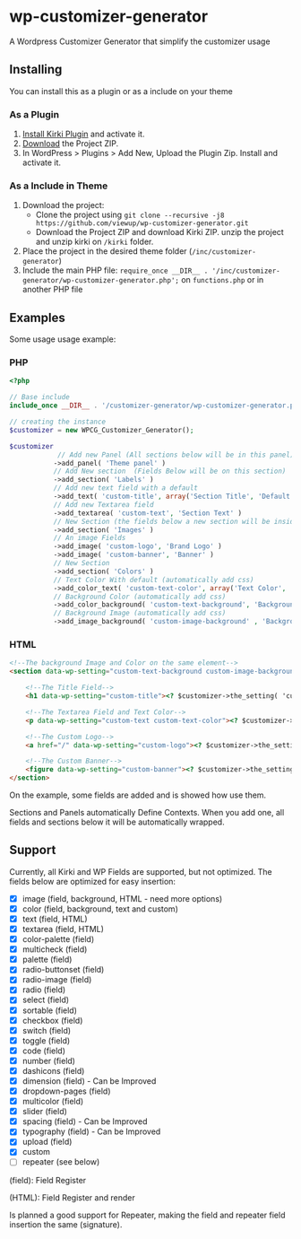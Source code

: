 # wp-customizer-generator

A Wordpress Customizer Generator that simplify the customizer usage

## Installing

You can install this as a plugin or as a include on your theme

### As a Plugin

 1. [Install Kirki Plugin](https://br.wordpress.org/plugins/kirki/) and activate it.
 2. [Download](https://github.com/viewup/wp-customizer-generator/archive/master.zip) the Project ZIP.
 3. In WordPress > Plugins > Add New, Upload the Plugin Zip. Install and activate it.

### As a Include in Theme


 1. Download the project:
	 -  Clone the project using `git clone --recursive -j8 https://github.com/viewup/wp-customizer-generator.git`
	 - Download the Project ZIP and download Kirki ZIP. unzip the project and unzip kirki on `/kirki` folder.
 2. Place the project in the desired theme folder (`/inc/customizer-generator`)
 3. Include the main PHP file:  `require_once __DIR__ . '/inc/customizer-generator/wp-customizer-generator.php';` on `functions.php` or in another PHP file


## Examples

Some usage usage example:

### PHP

```php
<?php

// Base include
include_once __DIR__ . '/customizer-generator/wp-customizer-generator.php';

// creating the instance
$customizer = new WPCG_Customizer_Generator();

$customizer
            // Add new Panel (All sections below will be in this panel)
           ->add_panel( 'Theme panel' )
           // Add New section  (Fields Below will be on this section)
           ->add_section( 'Labels' )
           // Add new text field with a default
           ->add_text( 'custom-title', array('Section Title', 'Default Title') )
           // Add new Textarea field
           ->add_textarea( 'custom-text', 'Section Text' )
           // New Section (the fields below a new section will be inside it)
           ->add_section( 'Images' )
           // An image Fields
           ->add_image( 'custom-logo', 'Brand Logo' )
           ->add_image( 'custom-banner', 'Banner' )
           // New Section
           ->add_section( 'Colors' )
           // Text Color With default (automatically add css)
           ->add_color_text( 'custom-text-color', array('Text Color', '#F00') )
           // Background Color (automatically add css)
           ->add_color_background( 'custom-text-background', 'Background Color' )
           // Background Image (automatically add css)
           ->add_image_background( 'custom-image-background' , 'Background Image')
```

### HTML
````html
<!--The background Image and Color on the same element-->
<section data-wp-setting="custom-text-background custom-image-background">

    <!--The Title Field-->
    <h1 data-wp-setting="custom-title"><? $customizer->the_setting( 'custom-title' ) ?></h1>

    <!--The Textarea Field and Text Color-->
    <p data-wp-setting="custom-text custom-text-color"><? $customizer->the_setting( 'custom-text' ) ?></p>

    <!--The Custom Logo-->
    <a href="/" data-wp-setting="custom-logo"><? $customizer->the_setting( 'custom-logo' ) ?></a>

    <!--The Custom Banner-->
    <figure data-wp-setting="custom-banner"><? $customizer->the_setting( 'custom-banner' ) ?></figure>
</section>
````

On the example, some fields are added and is showed how use them.

Sections and Panels automatically Define Contexts.
When you add one, all fields and sections below it will be automatically wrapped.

## Support

Currently, all Kirki and WP Fields are supported, but not optimized. The fields below are optimized for easy insertion:

 - [x] image (field, background, HTML - need more options)
 - [x] color (field, background, text and custom)
 - [x] text (field, HTML)
 - [x] textarea (field, HTML)
 - [x] color-palette (field)
 - [x] multicheck (field)
 - [x] palette (field)
 - [x] radio-buttonset (field)
 - [x] radio-image (field)
 - [x] radio (field)
 - [x] select (field)
 - [x] sortable (field)
 - [x] checkbox (field)
 - [x] switch (field)
 - [x] toggle (field)
 - [x] code (field)
 - [x] number (field)
 - [x] dashicons (field)
 - [x] dimension (field) - Can be Improved
 - [x] dropdown-pages (field)
 - [x] multicolor (field)
 - [x] slider (field)
 - [x] spacing (field) - Can be Improved
 - [x] typography (field) - Can be Improved
 - [x] upload (field)
 - [x] custom
 - [ ] repeater (see below)

(field): Field Register

(HTML): Field Register and render

Is planned a good support for Repeater, making the field and repeater field insertion the same (signature).

